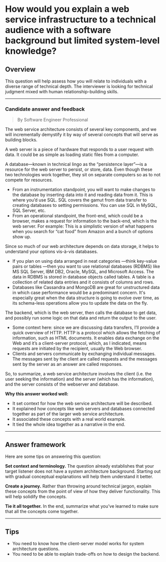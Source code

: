 # How would you explain a web service infrastructure to a technical audience with a software background but limited system-level knowledge?

## Overview
This question will help assess how you will relate to individuals with a diverse range of technical depth. The interviewer is looking for technical judgment mixed with human relationship-building skills.

---

### Candidate answer and feedback
> By Software Engineer Professional

The web service architecture consists of several key components, and we will incrementally demystify it by way of several concepts that will serve as building blocks.

A web server is a piece of hardware that responds to a user request with data. It could be as simple as loading static files from a computer.

A database—known in technical lingo as the “persistence layer”—is a resource for the web server to persist, or store, data. Even though these two technologies work together, they sit on separate computers so as to not compete for resources.

* From an instrumentation standpoint, you will want to make changes to the database by inserting data into it and reading data from it. This is where you’d use SQL. SQL covers the gamut from data transfer to creating databases to setting permissions. You can use SQL in MySQL, SQL Server, etc.
* From an operational standpoint, the front-end, which could be a browser, makes a request for information to the back-end, which is the web server. For example: This is a simplistic version of what happens when you search for “cat food” from Amazon and a bunch of options show up.

Since so much of our web architecture depends on data storage, it helps to understand your options vis-à-vis databases.

* If you plan on using data arranged in neat categories —think key-value pairs or tables —then you want to use relational databases (RDBMS) like MS SQL Server, IBM DB2, Oracle, MySQL, and Microsoft Access. The data in RDBMS is stored in database objects called tables. A table is a collection of related data entries and it consists of columns and rows.
* Databases like Cassandra and MongoDB are great for unstructured data in which case performance would be a predominant concern. It's especially great when the data structure is going to evolve over time, as its schema-less operations allow you to update the data on the fly.

The backend, which is the web server, then calls the database to get data, and possibly run some logic on that data and return the output to the user.

* Some context here: since we are discussing data transfers, I’ll provide a quick overview of HTTP. HTTP is a protocol which allows the fetching of information, such as HTML documents. It enables data exchange on the Web and it’s a client-server protocol, which, as I indicated, means requests are initiated by the recipient, usually the Web browser.
* Clients and servers communicate by exchanging individual messages. The messages sent by the client are called requests and the messages sent by the server as an answer are called responses.

So, to summarize, a web service architecture involves the client (i.e. the user seeking the information) and the server (which has the information), and the server consists of the webserver and database.

**Why this answer worked well:**

* It set context for how the web service architecture will be described.
* It explained how concepts like web servers and databases connected together as part of the larger web service architecture.
* It associated these concepts with a real world example.
* It tied the whole idea together as a narrative in the end.

---

## Answer framework

Here are some tips on answering this question:

**Set context and terminology.** The question already establishes that your target listener does not have a system architecture background. Starting out with gradual conceptual explanations will help them understand it better.

**Create a journey.** Rather than throwing around technical jargon, explain these concepts from the point of view of how they deliver functionality. This will help solidify the concepts.

**Tie it all together.** In the end, summarize what you’ve learned to make sure that all the concepts come together.

---

## Tips

* You need to know how the client-server model works for system architecture questions.
* You need to be able to explain trade-offs on how to design the backend.
